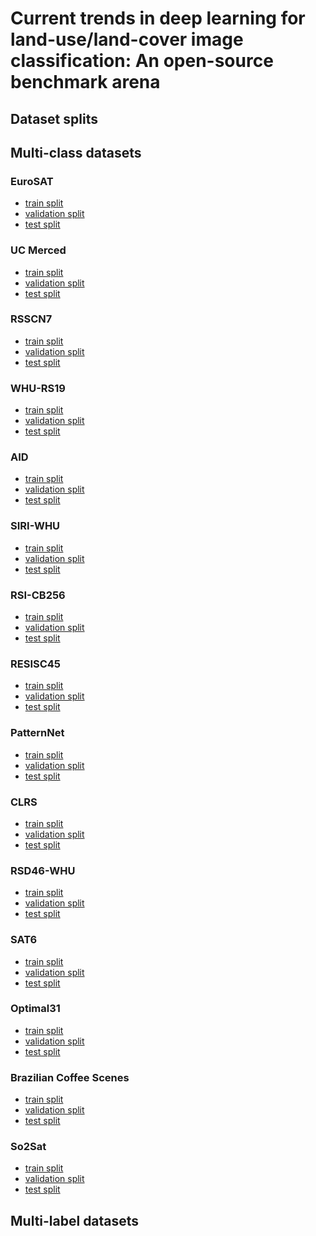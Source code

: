 # Current trends in deep learning for land-use/land-cover image classification: An open-source benchmark arena
## Dataset splits

## Multi-class datasets
### EuroSAT
- <a href="#">train split</a>
- <a href="#">validation split</a>
- <a href="#">test split</a>
### UC Merced
- <a href="#">train split</a>
- <a href="#">validation split</a>
- <a href="#">test split</a>
### RSSCN7
- <a href="#">train split</a>
- <a href="#">validation split</a>
- <a href="#">test split</a>
### WHU-RS19
- <a href="#">train split</a>
- <a href="#">validation split</a>
- <a href="#">test split</a>
### AID
- <a href="#">train split</a>
- <a href="#">validation split</a>
- <a href="#">test split</a>
### SIRI-WHU
- <a href="#">train split</a>
- <a href="#">validation split</a>
- <a href="#">test split</a>
### RSI-CB256
- <a href="#">train split</a>
- <a href="#">validation split</a>
- <a href="#">test split</a>
### RESISC45
- <a href="#">train split</a>
- <a href="#">validation split</a>
- <a href="#">test split</a>
### PatternNet
- <a href="#">train split</a>
- <a href="#">validation split</a>
- <a href="#">test split</a>
### CLRS
- <a href="#">train split</a>
- <a href="#">validation split</a>
- <a href="#">test split</a>
### RSD46-WHU
- <a href="#">train split</a>
- <a href="#">validation split</a>
- <a href="#">test split</a>
### SAT6
- <a href="#">train split</a>
- <a href="#">validation split</a>
- <a href="#">test split</a>
### Optimal31
- <a href="#">train split</a>
- <a href="#">validation split</a>
- <a href="#">test split</a>
### Brazilian Coffee Scenes
- <a href="#">train split</a>
- <a href="#">validation split</a>
- <a href="#">test split</a>
### So2Sat
- <a href="#">train split</a>
- <a href="#">validation split</a>
- <a href="#">test split</a>

## Multi-label datasets
